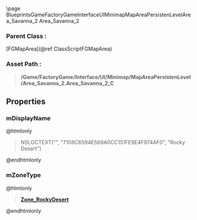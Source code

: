 \page BlueprintsGameFactoryGameInterfaceUIMinimapMapAreaPersistenLevelArea_Savanna_2 Area_Savanna_2
### Parent Class :
[FGMapArea](@ref ClassScriptFGMapArea)
### Asset Path :
<b><blockquote>/Game/FactoryGame/Interface/UI/Minimap/MapAreaPersistenLevel/Area_Savanna_2.Area_Savanna_2_C</blockquote></b>
## Properties

### mDisplayName
@htmlonly
<blockquote>NSLOCTEXT("", "7108C6594E569A0CC151FE9E4F974AF0", "Rocky Desert")</blockquote>
@endhtmlonly

### mZoneType
@htmlonly
<b><a href="_blueprints_game_factory_game-shared_audio_music_zone__rocky_desert.html"><blockquote>Zone_RockyDesert</blockquote></a></b>
@endhtmlonly

